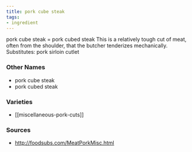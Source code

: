 ```yaml
---
title: pork cube steak
tags:
- ingredient
---
```

pork cube steak = pork cubed steak This is a relatively tough cut of meat, often from the shoulder, that the butcher tenderizes mechanically. Substitutes: pork sirloin cutlet

### Other Names

* pork cube steak
* pork cubed steak

### Varieties

* [[miscellaneous-pork-cuts]]

### Sources
* http://foodsubs.com/MeatPorkMisc.html
